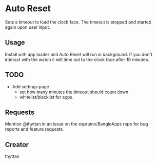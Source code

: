 # Auto Reset

Sets a timeout to load the clock face. The timeout is stopped and started again upon user input.

## Usage

Install with app loader and Auto Reset will run in background. If you don't interact with the watch it will time out to the clock face after 10 minutes.

## TODO

- Add settings page
  - set how many minutes the timeout should count down.
  - whitelist/blacklist for apps.

## Requests

Mention @thyttan in an issue on the espruino/BangleApps repo for bug reports and feature requests.

## Creator

thyttan
